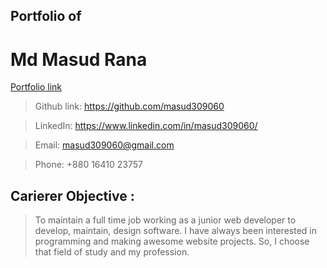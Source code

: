 ## Portfolio of 
# **Md Masud Rana** 
[Portfolio link](https://portfolio-of-md-masud-rana.netlify.app/) 

> Github link: https://github.com/masud309060 

> LinkedIn: https://www.linkedin.com/in/masud309060/

> Email: masud309060@gmail.com  

> Phone: +880 16410 23757 




## Carierer Objective : 
> To maintain a full time job working as a junior web developer to develop, maintain, design software. I have always been interested in programming and making awesome website projects. So, I choose that field of study and my profession. 





